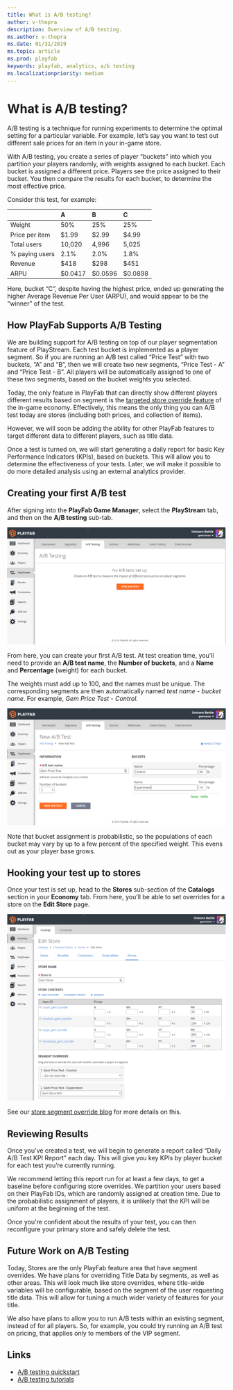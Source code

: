 ```yaml
---
title: What is A/B testing?
author: v-thopra
description: Overview of A/B testing.
ms.author: v-thopra
ms.date: 01/31/2019
ms.topic: article
ms.prod: playfab
keywords: playfab, analytics, a/b testing
ms.localizationpriority: medium
---
```


# What is A/B testing?

A/B testing is a technique for running experiments to determine the optimal setting for a particular variable. For example, let’s say you want to test out different sale prices for an item in your in-game store.

With A/B testing, you create a series of player “buckets” into which you partition your players randomly, with weights assigned to each bucket. Each bucket is assigned a different price. Players see the price assigned to their bucket. You then compare the results for each bucket, to determine the most effective price.

Consider this test, for example:

|                      |A                   |B                      |C                      |
| :--------------------|:-------------------|:----------------------|:----------------------|
|Weight                |50%                 |25%                    |25%                    |
|Price per item        |$1.99               |$2.99                  |$4.99                  |
|Total users           |10,020              |4,996                  |5,025                  |
|% paying users        |2.1%                |2.0%                   |1.8%                   |
|Revenue               |$418                |$298                   |$451                   |
|ARPU                  |$0.0417             |$0.0596                |$0.0898                |

Here, bucket “C”, despite having the highest price, ended up generating the higher Average Revenue Per User (ARPU), and would appear to be the “winner” of the test.

## How PlayFab Supports A/B Testing

We are building support for A/B testing on top of our player segmentation feature of PlayStream. Each test bucket is implemented as a player segment. So if you are running an A/B test called “Price Test” with two buckets, “A” and “B”, then we will create two new segments, “Price Test - A” and “Price Test - B”. All players will be automatically assigned to one of these two segments, based on the bucket weights you selected.

Today, the only feature in PlayFab that can directly show different players different results based on segment is the [targeted store override feature](https://blog.playfab.com/blog/introducing-targeted-stores) of the in-game economy. Effectively, this means the only thing you can A/B test today are stores (including both prices, and collection of items).

However, we will soon be adding the ability for other PlayFab features to target different data to different players, such as title data.

Once a test is turned on, we will start generating a daily report for basic Key Performance Indicators (KPIs), based on buckets. This will allow you to determine the effectiveness of your tests. Later, we will make it possible to do more detailed analysis using an external analytics provider.

## Creating your first A/B test

After signing into the **PlayFab Game Manager**, select the **PlayStream** tab, and then on the **A/B testing** sub-tab.

![Game Manager - PlayStream - A/B Testing](media/tutorials/game-manager-playstream-ab-testing.png)  

From here, you can create your first A/B test. At test creation time, you’ll need to provide an **A/B test name**, the **Number of buckets**, and a **Name** and **Percentage** (weight) for each bucket.

The weights must add up to 100, and the names must be unique. The corresponding segments are then automatically named *test name* - *bucket name*. For example, *Gem Price Test - Control*.

![Game Manager - PlayStream - A/B Testing - New A/B test](media/tutorials/game-manager-playstream-ab-testing-new-ab-test.png)  

Note that bucket assignment is probabilistic, so the populations of each bucket may vary by up to a few percent of the specified weight. This evens out as your player base grows.

## Hooking your test up to stores

Once your test is set up, head to the **Stores** sub-section of the **Catalogs** section in your **Economy** tab. From here, you’ll be able to set overrides for a store on the **Edit Store** page.

![Game Manager - PlayStream - A/B Testing - New A/B test](media/tutorials/game-manager-economy-catalogs-edit-store.png)  

See our [store segment override blog](https://blog.playfab.com/blog/introducing-targeted-stores) for more details on this.

## Reviewing Results

Once you’ve created a test, we will begin to generate a report called “Daily A/B Test KPI Report” each day. This will give you key KPIs by player bucket for each test you’re currently running.

We recommend letting this report run for at least a few days, to get a baseline before configuring store overrides. We partition your users based on their PlayFab IDs, which are randomly assigned at creation time. Due to the probabilistic assignment of players, it is unlikely that the KPI will be uniform at the beginning of the test.

Once you're confident about the results of your test, you can then reconfigure your primary store and safely delete the test.

## Future Work on A/B Testing

Today, Stores are the only PlayFab feature area that have segment overrides. We have plans for overriding Title Data by segments, as well as other areas. This will look much like store overrides, where title-wide variables will be configurable, based on the segment of the user requesting title data. This will allow for tuning a much wider variety of features for your title.

We also have plans to allow you to run A/B tests within an existing segment, instead of for all players. So, for example, you could try running an A/B test on pricing, that applies only to members of the VIP segment.

## Links

- [A/B testing quickstart](quickstart.md)
- [A/B testing tutorials](tutorials.md)